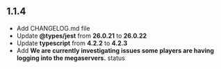 ## 1.1.4

- Add CHANGELOG.md file
- Update **@types/jest** from **26.0.21** to **26.0.22**
- Update **typescript** from **4.2.2** to **4.2.3**
- Add **We are currently investigating issues some players are having logging into the megaservers.** status
